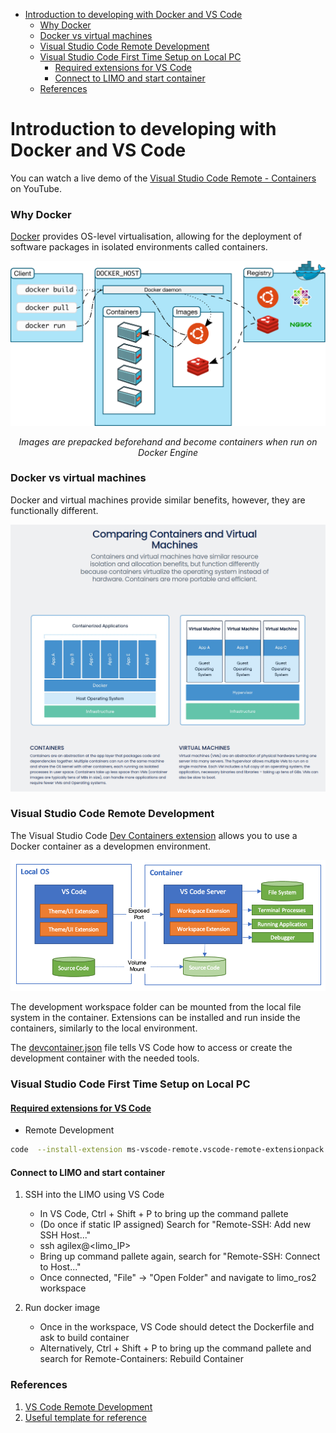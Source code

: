 - [Introduction to developing with Docker and VS Code](#introduction-to-developing-with-docker-and-vs-code)
    - [Why Docker](#why-docker)
    - [Docker vs virtual machines](#docker-vs-virtual-machines)
    - [Visual Studio Code Remote Development](#visual-studio-code-remote-development)
    - [Visual Studio Code First Time Setup on Local PC](#visual-studio-code-first-time-setup-on-local-pc)
      - [Required extensions for VS Code](#required-extensions-for-vs-code)
      - [Connect to LIMO and start container](#connect-to-limo-and-start-container)
    - [References](#references)

<div class="page"/>

# Introduction to developing with Docker and VS Code

You can watch a live demo of the [Visual Studio Code Remote - Containers](https://www.youtube.com/watch?v=TVcoGLL6Smo) on YouTube.

### Why Docker

[Docker](https://docs.docker.com/get-started/overview/) provides OS-level virtualisation, allowing for the deployment of software packages in isolated environments called containers. 

![Docker Architecture](./assets/docker_architecture.svg)

<center><em>Images are prepacked beforehand and become containers when run on Docker Engine</em></center>

<div class="page"/>

### Docker vs virtual machines

Docker and virtual machines provide similar benefits, however, they are functionally different. 

![Docker VM Differences](./assets/docker_vm_diff.png)

<div class="page"/>

### Visual Studio Code Remote Development

The Visual Studio Code [Dev Containers extension](https://code.visualstudio.com/docs/remote/containers) allows you to use a Docker container as a developmen environment. 

![Dev Containers](./assets/vs-code-architecture-containers.png)

The development workspace folder can be mounted from the local file system in the container. Extensions can be installed and run inside the containers, similarly to the local environment. 

The [devcontainer.json](../.devcontainer/devcontainer.json) file tells VS Code how to access or create the development container with the needed tools. 

<div class="page"/>

### Visual Studio Code First Time Setup on Local PC

#### [Required extensions for VS Code](https://code.visualstudio.com/docs/editor/extension-marketplace)
* Remote Development
```bash
code  --install-extension ms-vscode-remote.vscode-remote-extensionpack
```

#### Connect to LIMO and start container

1. SSH into the LIMO using VS Code
    * In VS Code, Ctrl + Shift + P to bring up the command pallete
    * (Do once if static IP assigned) Search for "Remote-SSH: Add new SSH Host..."
    * ssh agilex@<limo_IP>
    * Bring up command pallete again, search for "Remote-SSH: Connect to Host..."
    * Once connected, "File" -> "Open Folder" and navigate to limo_ros2 workspace

2. Run docker image
    * Once in the workspace, VS Code should detect the Dockerfile and ask to build container
    * Alternatively, Ctrl + Shift + P to bring up the command pallete and search for Remote-Containers: Rebuild Container

### References
1. [VS Code Remote Development](https://code.visualstudio.com/docs/remote/remote-overview)
2. [Useful template for reference](https://github.com/athackst/vscode_ros2_workspace)